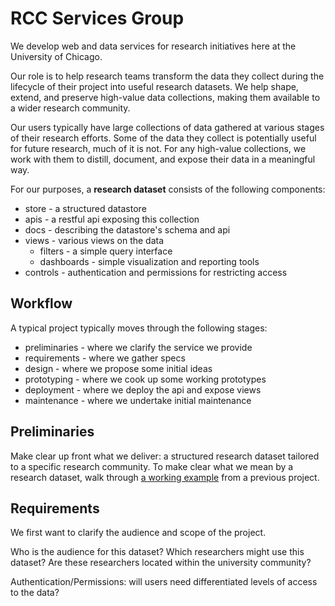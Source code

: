 # RCC Services Group

We develop web and data services for research initiatives here at the
University of Chicago.

Our role is to help research teams transform the data they collect during the
lifecycle of their project into useful research datasets.  We help shape, extend, and preserve high-value data collections, making them available to a wider research community.

Our users typically have large collections of data gathered at various
stages of their research efforts.  Some of the data they collect is potentially useful for future research, much of it is not.  For any high-value collections, we work with them to distill, document, and expose their data in a meaningful way.

For our purposes, a **research dataset** consists of the following components:

* store - a structured datastore
* apis - a restful api exposing this collection
* docs - describing the datastore's schema and api
* views - various views on the data
  * filters - a simple query interface
  * dashboards - simple visualization and reporting tools
* controls - authentication and permissions for restricting access


## Workflow

A typical project typically moves through the following stages:

* preliminaries - where we clarify the service we provide
* requirements - where we gather specs
* design - where we propose some initial ideas
* prototyping - where we cook up some working prototypes
* deployment - where we deploy the api and expose views
* maintenance - where we undertake initial maintenance


## Preliminaries

Make clear up front what we deliver: a structured research dataset tailored
to a specific research community.  To make clear what we mean by a research
dataset, walk through [a working example](http://harvest.research.chop.edu/demo/) from a previous project.


## Requirements

We first want to clarify the audience and scope of the project.

Who is the audience for this dataset?  Which researchers might use this dataset?  Are these researchers located within the university community?  

Authentication/Permissions: will users need differentiated levels of access to the data?
